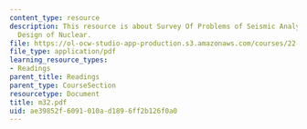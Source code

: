 ```yaml
---
content_type: resource
description: This resource is about Survey Of Problems of Seismic Analysis and Aseismic
  Design of Nuclear.
file: https://ol-ocw-studio-app-production.s3.amazonaws.com/courses/22-314j-structural-mechanics-in-nuclear-power-technology-fall-2006/ae39852f6091010ad1896ff2b126f0a0_m32.pdf
file_type: application/pdf
learning_resource_types:
- Readings
parent_title: Readings
parent_type: CourseSection
resourcetype: Document
title: m32.pdf
uid: ae39852f-6091-010a-d189-6ff2b126f0a0
---
```

